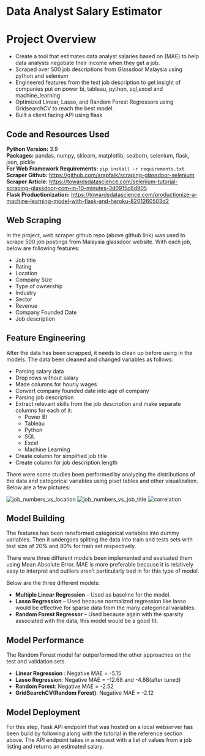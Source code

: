 # Data Analyst Salary Estimator
# Project Overview 
* Create a tool that estimates data analyst salaries based on (MAE) to help data analysts negotiate their income when they get a job.
* Scraped over 500 job descriptions from Glassdoor Malaysia using python and selenium
* Engineered features from the text job description to get insight of companies put on power bi, tableau, python, sql,excel and machine_learning. 
* Optimized Linear, Lasso, and Random Forest Regressors using GridsearchCV to reach the best model. 
* Built a client facing API using flask 

## Code and Resources Used 
**Python Version:** 3.9  
**Packages:** pandas, numpy, sklearn, matplotlib, seaborn, selenium, flask, json, pickle  
**For Web Framework Requirements:**  ```pip install -r requirements.txt```  
**Scraper Github:** https://github.com/arapfaik/scraping-glassdoor-selenium  
**Scraper Article:** https://towardsdatascience.com/selenium-tutorial-scraping-glassdoor-com-in-10-minutes-3d0915c6d905  
**Flask Productionization:** https://towardsdatascience.com/productionize-a-machine-learning-model-with-flask-and-heroku-8201260503d2

## Web Scraping
In the project, web scraper github repo (above github link) was used to scrape 500 job postings from Malaysia glassdoor website. With each job, below are following features:
*	Job title
*	Rating
*	Location
*	Company Size
*	Type of ownership 
*	Industry
*	Sector
*	Revenue
*	Company Founded Date
*	Job description

## Feature Engineering
After the data has been scrapped, it needs to clean up before using in the models. The data been cleaned and changed variables as follows:

*	Parsing salary data
*	Drop rows without salary 
*	Made columns for hourly wages  
*	Convert company founded date into age of company 
*   Parsing job description
*   Extract relevant skills from the job description and make separate columns for each of it:
    * Power BI  
    * Tableau  
    * Python  
    * SQL  
    * Excel 
    * Machine Learning
*	Create column for simplified job title
*	Create column for job description length 

There were some studies been performed by analyzing the distributions of the data and categorical variables using pivot tables and other visualization. Below are a few pictures:

![job_numbers_vs_location](https://user-images.githubusercontent.com/72549846/136419596-c3158210-54bd-43f8-8ce7-748d133f0070.png "Job numbers vs Location")
![job_numbers_vs_job_title](https://user-images.githubusercontent.com/72549846/136419615-1b4d31ed-ff56-4077-a3fd-ace6ee310e4e.png "Job numbers vs Job title")
![correlation](https://user-images.githubusercontent.com/72549846/136420212-35b219cc-cb2f-46f2-acc8-424ff1890c2d.png "Correlations")

## Model Building 
The features has been ransformed categorical variables into dummy variables. Then it undergoes spliting the data into train and tests sets with test size of 20% and 80% for train set respectively.  

There were three different models been implemented and evaluated them using Mean Absolute Error. MAE is more preferable because it is relatively easy to interpret and outliers aren’t particularly bad in for this type of model.   

Below are the three different models:
*	**Multiple Linear Regression** – Used as baseline for the model.
*	**Lasso Regression** – Used because normalized regression like lasso would be effective for sparse data from the many categorical variables.
*	**Random Forest Regressor** – Used because again with the sparsity associated with the data, this model would be a good fit. 

## Model Performance
The Random Forest model far outperformed the other approaches on the test and validation sets. 
*	**Linear Regression** : Negative MAE = -5.15
*	**Lasso Regression**: Negative MAE = -12.68 and -4.88(after tuned)
*	**Random Forest**: Negative MAE = -2.52
*	**GridSearchCV(Random Forest)**: Negative MAE = -2.12
## Model Deployment
For this step, flask API endpoint that was hosted on a local webserver has been build by following along with the tutorial in the reference section above. The API endpoint takes in a request with a list of values from a job listing and returns an estimated salary. 
